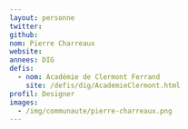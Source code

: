 ```yaml
---
layout: personne
twitter: 
github: 
nom: Pierre Charreaux
website: 
annees: DIG
defis: 
  - nom: Académie de Clermont Ferrand
    site: /defis/dig/AcademieClermont.html
profil: Designer
images:
  - /img/communaute/pierre-charreaux.png
---
```


